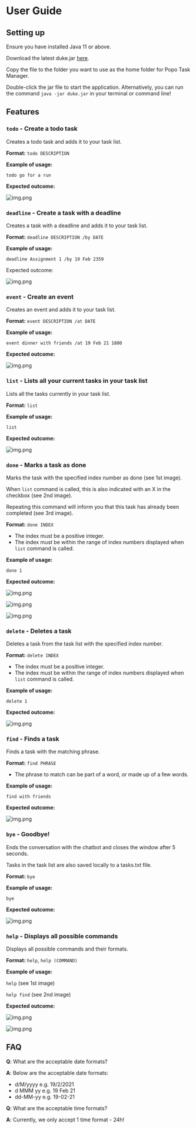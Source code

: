# User Guide

## Setting up

Ensure you have installed Java 11 or above.

Download the latest duke.jar [here](https://github.com/jlxw48/ip/releases/).

Copy the file to the folder you want to use as the home folder for Popo Task Manager.

Double-click the jar file to start the application. Alternatively, you can run the command `java -jar duke.jar` in your terminal or command line!

## Features

### `todo` - Create a todo task

Creates a todo task and adds it to your task list.

**Format:** `todo DESCRIPTION`

**Example of usage:**

`todo go for a run`

**Expected outcome:**

![img.png](add_todo.png)


### `deadline` - Create a task with a deadline

Creates a task with a deadline and adds it to your task list.

**Format:** `deadline DESCRIPTION /by DATE`

**Example of usage:**

`deadline Assignment 1 /by 19 Feb 2359`

Expected outcome:

![img.png](add_deadline.png)


### `event` - Create an event

Creates an event and adds it to your task list.

**Format:** `event DESCRIPTION /at DATE`

**Example of usage:**

`event dinner with friends /at 19 Feb 21 1800`

**Expected outcome:**

![img.png](add_event.png)


### `list` - Lists all your current tasks in your task list

Lists all the tasks currently in your task list.

**Format:** `list`

**Example of usage:**

`list`

**Expected outcome:**

![img.png](list.png)


### `done` - Marks a task as done

Marks the task with the specified index number as done (see 1st image).

When `list` command is called, this is also indicated with an X in the checkbox (see 2nd image).

Repeating this command will inform you that this task has already been completed (see 3rd image).

**Format:** `done INDEX`
* The index must be a positive integer.
* The index must be within the range of index numbers displayed when `list` command is called.

**Example of usage:**

`done 1`

**Expected outcome:**

![img.png](done_1.png)

![img.png](done_2.png)

![img.png](done_3.png)


### `delete` - Deletes a task

Deletes a task from the task list with the specified index number.

**Format:** `delete INDEX`
* The index must be a positive integer.
* The index must be within the range of index numbers displayed when `list` command is called.

**Example of usage:**

`delete 1`

**Expected outcome:**

![img.png](delete.png)


### `find` - Finds a task

Finds a task with the matching phrase.

**Format:** `find PHRASE`
* The phrase to match can be part of a word, or made up of a few words.

**Example of usage:**

`find with friends`

**Expected outcome:**

![img.png](find.png)


### `bye` - Goodbye!

Ends the conversation with the chatbot and closes the window after 5 seconds.

Tasks in the task list are also saved locally to a tasks.txt file.

**Format:** `bye`

**Example of usage:**

`bye`

**Expected outcome:**

![img.png](bye.png)


### `help` - Displays all possible commands

Displays all possible commands and their formats.

**Format:** `help`, `help (COMMAND)`

**Example of usage:**

`help` (see 1st image)

`help find` (see 2nd image)

**Expected outcome:**

![img.png](help_1.png)

![img.png](help_2.png)


## FAQ

**Q**: What are the acceptable date formats?

**A**: Below are the acceptable date formats:
   * d/M/yyyy e.g. 19/2/2021
   * d MMM yy e.g. 19 Feb 21
   * dd-MM-yy e.g. 19-02-21


**Q**: What are the acceptable time formats?

**A**: Currently, we only accept 1 time format - 24h!
